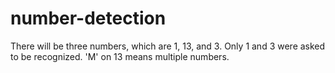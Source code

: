 # number-detection
There will be three numbers, which are 1, 13, and 3. Only 1 and 3 were asked to be recognized. 
'M' on 13 means multiple numbers.
